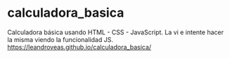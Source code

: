 # calculadora_basica
Calculadora básica usando HTML - CSS - JavaScript. La vi e intente hacer la misma viendo la funcionalidad JS.
https://leandroveas.github.io/calculadora_basica/
